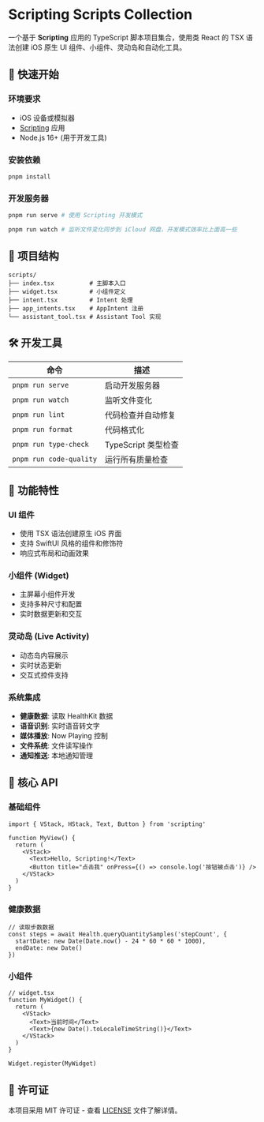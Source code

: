 # Scripting Scripts Collection

一个基于 **Scripting** 应用的 TypeScript 脚本项目集合，使用类 React 的 TSX 语法创建 iOS 原生 UI 组件、小组件、灵动岛和自动化工具。

## 🚀 快速开始

### 环境要求

- iOS 设备或模拟器
- [Scripting](https://apps.apple.com/app/scripting/id1471239139) 应用
- Node.js 16+ (用于开发工具)

### 安装依赖

```bash
pnpm install
```

### 开发服务器

```bash
pnpm run serve # 使用 Scripting 开发模式

pnpm run watch # 监听文件变化同步到 iCloud 网盘，开发模式效率比上面高一些
```

## 📁 项目结构

```
scripts/
├── index.tsx          # 主脚本入口
├── widget.tsx         # 小组件定义
├── intent.tsx         # Intent 处理
├── app_intents.tsx    # AppIntent 注册
└── assistant_tool.tsx # Assistant Tool 实现
```

## 🛠️ 开发工具

| 命令 | 描述 |
|------|------|
| `pnpm run serve` | 启动开发服务器 |
| `pnpm run watch` | 监听文件变化 |
| `pnpm run lint` | 代码检查并自动修复 |
| `pnpm run format` | 代码格式化 |
| `pnpm run type-check` | TypeScript 类型检查 |
| `pnpm run code-quality` | 运行所有质量检查 |

## 📱 功能特性

### UI 组件
- 使用 TSX 语法创建原生 iOS 界面
- 支持 SwiftUI 风格的组件和修饰符
- 响应式布局和动画效果

### 小组件 (Widget)
- 主屏幕小组件开发
- 支持多种尺寸和配置
- 实时数据更新和交互

### 灵动岛 (Live Activity)
- 动态岛内容展示
- 实时状态更新
- 交互式控件支持

### 系统集成
- **健康数据**: 读取 HealthKit 数据
- **语音识别**: 实时语音转文字
- **媒体播放**: Now Playing 控制
- **文件系统**: 文件读写操作
- **通知推送**: 本地通知管理

## 📖 核心 API

### 基础组件
```tsx
import { VStack, HStack, Text, Button } from 'scripting'

function MyView() {
  return (
    <VStack>
      <Text>Hello, Scripting!</Text>
      <Button title="点击我" onPress={() => console.log('按钮被点击')} />
    </VStack>
  )
}
```

### 健康数据
```tsx
// 读取步数数据
const steps = await Health.queryQuantitySamples('stepCount', {
  startDate: new Date(Date.now() - 24 * 60 * 60 * 1000),
  endDate: new Date()
})
```

### 小组件
```tsx
// widget.tsx
function MyWidget() {
  return (
    <VStack>
      <Text>当前时间</Text>
      <Text>{new Date().toLocaleTimeString()}</Text>
    </VStack>
  )
}

Widget.register(MyWidget)
```

## 📄 许可证

本项目采用 MIT 许可证 - 查看 [LICENSE](LICENSE) 文件了解详情。
